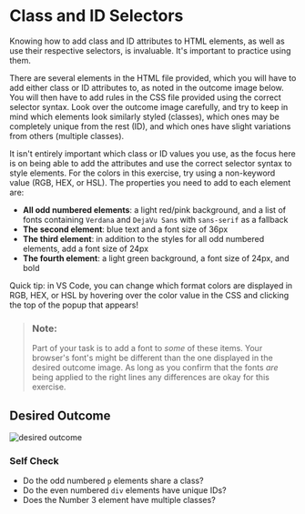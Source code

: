 # Class and ID Selectors
Knowing how to add class and ID attributes to HTML elements, as well as use their respective selectors, is invaluable. 
It's important to practice using them.

There are several elements in the HTML file provided, which you will have to add either class or ID attributes to, 
as noted in the outcome image below. You will then have to add rules in the CSS file provided using the correct selector 
syntax. Look over the outcome image carefully, and try to keep in mind which elements look similarly styled (classes), 
which ones may be completely unique from the rest (ID), and which ones have slight variations from others (multiple classes).

It isn't entirely important which class or ID values you use, as the focus here is on being able to add 
the attributes and use the correct selector syntax to style elements. For the colors in this exercise, 
try using a non-keyword value (RGB, HEX, or HSL). The properties you need to add to each element are:

* **All odd numbered elements**: a light red/pink background, and a list of fonts containing `Verdana` and `DejaVu Sans`
    with `sans-serif` as a fallback
* **The second element**: blue text and a font size of 36px
* **The third element**: in addition to the styles for all odd numbered elements, add a font size of 24px
* **The fourth element**: a light green background, a font size of 24px, and bold

Quick tip: in VS Code, you can change which format colors are displayed in RGB, HEX, or HSL by hovering over the 
color value in the CSS and clicking the top of the popup that appears!

> ### Note:
> Part of your task is to add a font to _some_ of these items. Your browser's font's might be different than 
  the one displayed in the desired outcome image. As long as you confirm that the fonts _are_ being applied to 
  the right lines any differences are okay for this exercise.

## Desired Outcome
![desired outcome](./desired-outcome.png)


### Self Check
- Do the odd numbered `p` elements share a class?
- Do the even numbered `div` elements have unique IDs?
- Does the Number 3 element have multiple classes?
